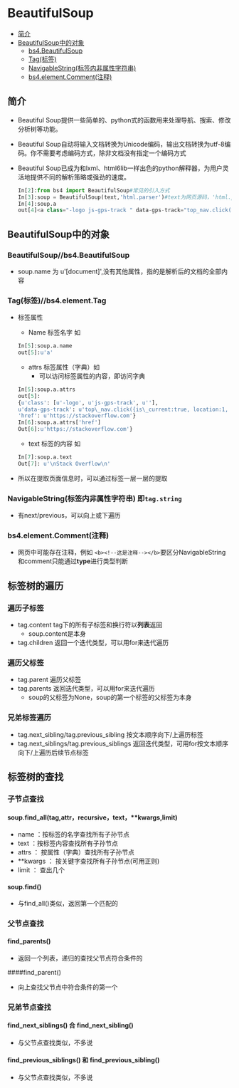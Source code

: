 # BeautifulSoup

* [简介](#简介)
* [BeautifulSoup中的对象](#BeautifulSoup中的对象)
	* [bs4.BeautifulSoup](#BeautifulSoup//bs4.BeautifulSoup)
	* [Tag(标签)](#bs4.element.Tag)
	* [NavigableString(标签内非属性字符串)](#NavigableString标签内非属性字符串)
	* [bs4.element.Comment(注释)](#bs4.element.Comment(注释))

## 简介

- Beautiful Soup提供一些简单的、python式的函数用来处理导航、搜索、修改分析树等功能。
- Beautiful Soup自动将输入文档转换为Unicode编码，输出文档转换为utf-8编码。你不需要考虑编码方式，除非文档没有指定一个编码方式
- Beautiful Soup已成为和lxml、html6lib一样出色的python解释器，为用户灵活地提供不同的解析策略或强劲的速度。

	```python
	In[2]:from bs4 import BeautifulSoup#常见的引入方式
	In[3]:soup = BeautifulSoup(text,'html.parser')#text为网页源码，'html.parser'是html解析器
	In[4]:soup.a
	out[4]<a class="-logo js-gps-track " data-gps-track="top_nav.click({is_current:true, location:1, destination:8})" href="https://stackoverflow.com">\n<span class="-img">Stack Overflow</span>\n</a>
	```

## BeautifulSoup中的对象
### BeautifulSoup//bs4.BeautifulSoup

- soup.name 为 u'[document]',没有其他属性，指的是解析后的文档的全部内容


### Tag(标签)//bs4.element.Tag

- 标签属性
	- Name 标签名字 如
	```python
    In[5]:soup.a.name
    out[5]:u'a'
    ```
	- attrs 标签属性（字典）如
		- 可以访问标签属性的内容，即访问字典

	```python
	In[5]:soup.a.attrs
    out[5]:
    {u'class': [u'-logo', u'js-gps-track', u''],
	u'data-gps-track': u'top\_nav.click({is\_current:true, location:1, destination:8})',
 	'href': u'https://stackoverflow.com'}
    In[6]:soup.a.attrs['href']
    Out[6]:u'https://stackoverflow.com'}
	```
	- text 标签的内容 如
	```python
    In[7]:soup.a.text
    Out[7]: u'\nStack Overflow\n'
    ```
- 所以在提取页面信息时，可以通过标签一层一层的提取

### NavigableString(标签内非属性字符串) 即`tag.string`

- 有next/previous，可以向上或下遍历

### bs4.element.Comment(注释)

- 网页中可能存在注释，例如 `<b><!--这是注释--></b>`要区分NavigableString和comment只能通过**type**进行类型判断


## 标签树的遍历
### 遍历子标签

- tag.content tag下的所有子标签和换行符以**列表**返回
	- soup.content是本身
- tag.children 返回一个迭代类型，可以用for来迭代遍历

### 遍历父标签

- tag.parent 遍历父标签
- tag.parents 返回迭代类型，可以用for来迭代遍历
	- soup的父标签为None，soup的第一个标签的父标签为本身

### 兄弟标签遍历

- tag.next\_sibling/tag.previous\_sibling 按文本顺序向下/上遍历标签
- tag.next\_siblings/tag.previous\_siblings 返回迭代类型，可用for按文本顺序向下/上遍历后续节点标签

## 标签树的查找
### 子节点查找
#### soup.find\_all(tag,attr，recursive，text，\*\*kwargs,limit)

- name ：按标签的名字查找所有子孙节点
- text ：按标签内容查找所有子孙节点
- attrs ： 按属性（字典）查找所有子孙节点
- \*\*kwargs ： 按关键字查找所有子孙节点(可用正则)
- limit ： 查出几个

#### soup.find()

- 与find\_all()类似，返回第一个匹配的

### 父节点查找
#### find\_parents()

- 返回一个列表，递归的查找父节点符合条件的

####find\_parent()

- 向上查找父节点中符合条件的第一个


### 兄弟节点查找
#### find\_next\_siblings() 合 find\_next\_sibling()

- 与父节点查找类似，不多说

#### find\_previous\_siblings() 和 find\_previous\_sibling()

- 与父节点查找类似，不多说